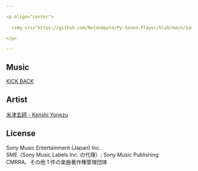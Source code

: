```yaml
---

<p align="center">
  
  <img src="https://github.com/NotenApple/Py-Sound-Player/blob/main/Sample%20Music/KICK%20BACK%20Logo.png" width="700" Height="400">

</p>

---
```


## Music

[KICK BACK](https://www.youtube.com/watch?v=M2cckDmNLMI)

## Artist

[米津玄師 - Kenshi Yonezu](https://www.youtube.com/@KenshiYonezu)

## License

Sony Music Entertainment (Japan) Inc.  
SME（Sony Music Labels Inc. の代理）; Sony Music Publishing  
CMRRA、その他 1 件の楽曲著作権管理団体  
